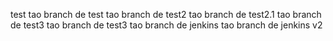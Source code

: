 test
tao branch de test
tao branch de test2
tao branch de test2.1
tao branch de test3
tao branch de test3
tao branch de jenkins
tao branch de jenkins v2